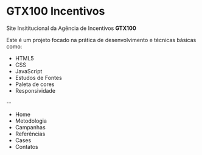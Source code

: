 # GTX100 Incentivos
Site Insititucional da Agência de Incentivos __GTX100__

Este é um projeto focado na prática de desenvolvimento e técnicas básicas como:
* HTML5
* CSS
* JavaScript
* Estudos de Fontes
* Paleta de cores
* Responsividade

--

* Home
* Metodologia
* Campanhas
* Referências
* Cases
* Contatos